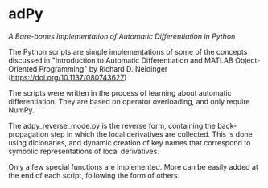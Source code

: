 # adPy
*A Bare-bones Implementation of Automatic Differentiation in Python*

The Python scripts are simple implementations of some of the concepts discussed in "Introduction to Automatic Differentiation and MATLAB Object-Oriented Programming" by Richard D. Neidinger (https://doi.org/10.1137/080743627)

The scripts were written in the process of learning about automatic differentiation. They are based on operator overloading, and only require NumPy. 

The adpy_reverse_mode.py is the reverse form, containing the back-propagation step in which the local derivatives are collected. This is done using dicionaries, and dynamic creation of key names that correspond to symbolic representations of local derivatives.

Only a few special functions are implemented. More can be easily added at the end of each script, following the form of others.
